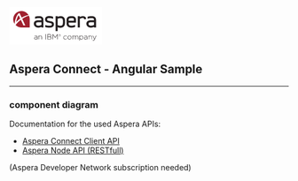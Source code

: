 ![](img/aspera.png)
## Aspera Connect -  Angular Sample 

---
### component diagram
 



Documentation for the used Aspera APIs:  

- [Aspera Connect Client API](https://developer.asperasoft.com/web/connect-client/all) 
- [Aspera Node API (RESTfull)](https://developer.asperasoft.com/web/node/index)

(Aspera Developer Network subscription needed) 

